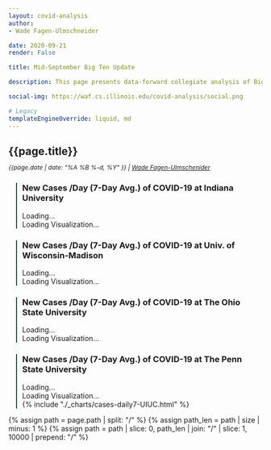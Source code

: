 ```yaml
---
layout: covid-analysis
author:
- Wade Fagen-Ulmschneider

date: 2020-09-21
render: False

title: Mid-September Big Ten Update

description: This page presents data-forward collegiate analysis of Big-10 data in a way that allows you to nerd out with the underlying data while providing context to the on-going pandemic that is impacting college campuses everywhere.

social-img: https://waf.cs.illinois.edu/covid-analysis/social.png

# Legacy
templateEngineOverride: liquid, md
---
```


<link rel="stylesheet" href="../css.css">

## {{page.title}}

<p style="margin-top: -5px; font-size: 12px;">
  <i>
    {{page.date | date: "%A %B %-d, %Y" }} |
    <a href="https://waf.cs.illinois.edu/">Wade Fagen-Ulmschenider</a>
  </i>
</p>







<div style="margin-left: 3%; margin-right: 5%; padding-left: 2%;  border-left: solid 2px hsl(173, 30%, 20%); ">
<section id="cases-daily7-Indiana">
  <div class="chart-header" style="margin-top: 20px;" id="countries">
    <h3>New Cases /Day (7-Day Avg.) of COVID-19 at Indiana University</h3>
  </div>
  <div id="chart-cases-daily7-Indiana" class="chart-viz">
    <div class="text-center divoc-graph-loading">
      <div class="spinner-border text-primary" role="status"><span class="sr-only">Loading...</span> </div>
      <div>Loading Visualization...</div>
    </div>
  </div>
</section>
</div>


<div style="margin-left: 3%; margin-right: 5%; padding-left: 2%;  border-left: solid 2px hsl(173, 30%, 20%); ">
<section id="cases-daily7-Madison">
  <div class="chart-header" style="margin-top: 20px;" id="countries">
    <h3>New Cases /Day (7-Day Avg.) of COVID-19 at Univ. of Wisconsin-Madison</h3>
  </div>
  <div id="chart-cases-daily7-Madison" class="chart-viz">
    <div class="text-center divoc-graph-loading">
      <div class="spinner-border text-primary" role="status"><span class="sr-only">Loading...</span> </div>
      <div>Loading Visualization...</div>
    </div>
  </div>
</section>
</div>

<div style="margin-left: 3%; margin-right: 5%; padding-left: 2%;  border-left: solid 2px hsl(173, 30%, 20%); ">
<section id="cases-daily7-OhioState">
  <div class="chart-header" style="margin-top: 20px;" id="countries">
    <h3>New Cases /Day (7-Day Avg.) of COVID-19 at The Ohio State University</h3>
  </div>
  <div id="chart-cases-daily7-OhioState" class="chart-viz">
    <div class="text-center divoc-graph-loading">
      <div class="spinner-border text-primary" role="status"><span class="sr-only">Loading...</span> </div>
      <div>Loading Visualization...</div>
    </div>
  </div>
</section>
</div>

<div style="margin-left: 3%; margin-right: 5%; padding-left: 2%;  border-left: solid 2px hsl(173, 30%, 20%); ">
<section id="cases-daily7-PennState">
  <div class="chart-header" style="margin-top: 20px;" id="countries">
    <h3>New Cases /Day (7-Day Avg.) of COVID-19 at The Penn State University</h3>
  </div>
  <div id="chart-cases-daily7-PennState" class="chart-viz">
    <div class="text-center divoc-graph-loading">
      <div class="spinner-border text-primary" role="status"><span class="sr-only">Loading...</span> </div>
      <div>Loading Visualization...</div>
    </div>
  </div>
</section>
</div>

<div style="margin-left: 3%; margin-right: 5%; padding-left: 2%;  border-left: solid 2px hsl(173, 30%, 20%); ">
<div id="sizer"></div>
{% include "./_charts/cases-daily7-UIUC.html" %}
</div>



<script defer src="https://code.jquery.com/jquery-3.5.1.min.js" integrity="sha256-9/aliU8dGd2tb6OSsuzixeV4y/faTqgFtohetphbbj0=" crossorigin="anonymous"></script>
<script defer src="https://cdn.jsdelivr.net/npm/lodash@4.17.19/lodash.min.js" integrity="sha256-Jvh9+A4HNbbWsWl1Dw7kAzNsU3y8elGIjLnUSUNMtLg=" crossorigin="anonymous"></script>
<script defer src="https://d3js.org/d3.v5.min.js" crossorigin="anonymous"></script>

{% assign path = page.path | split: "/" %}
{% assign path_len = path | size | minus: 1 %}
{% assign path = path | slice: 0, path_len | join: "/" | slice: 1, 10000 | prepend: "/" %}

<script defer src="/static/js/d3-tip.js"></script>
<script defer src="{{path}}/src/updated.js"></script>
<script defer src="{{path}}/src/vis.js"></script>
